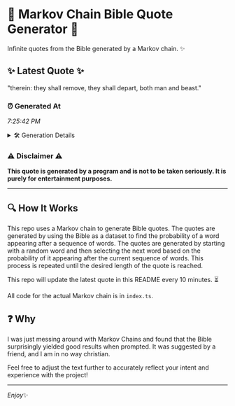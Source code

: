 # 📖 Markov Chain Bible Quote Generator 📖

Infinite quotes from the Bible generated by a Markov chain. ✨

## ✨ Latest Quote ✨
"therein: they shall remove, they shall depart, both man and beast."

### ⏰ Generated At
*7:25:42 PM*

<details>
    <summary>🛠️ Generation Details</summary>
    <p>
        <strong>🌱 Seed:</strong> therein:<br>
        <strong>🔄 Iterations:</strong> 10<br>
        <strong>📜 Context History:</strong><br>[ therein: ]: they<br>[ therein:, they ]: shall<br>[ therein:, they, shall ]: remove,<br>[ therein:, they, shall, remove, ]: they<br>[ therein:, they, shall, remove,, they ]: shall<br>[ therein:, they, shall, remove,, they, shall ]: depart,<br>[ they, shall, remove,, they, shall, depart, ]: both<br>[ shall, remove,, they, shall, depart,, both ]: man<br>[ remove,, they, shall, depart,, both, man ]: and<br>[ they, shall, depart,, both, man, and ]: beast.<br>
    </p>
</details>

### ⚠️ Disclaimer ⚠️
**This quote is generated by a program and is not to be taken seriously. It is purely for entertainment purposes.**

---

## 🔍 How It Works

This repo uses a Markov chain to generate Bible quotes. The quotes are generated by using the Bible as a dataset to find the probability of a word appearing after a sequence of words. The quotes are generated by starting with a random word and then selecting the next word based on the probability of it appearing after the current sequence of words. This process is repeated until the desired length of the quote is reached.

This repo will update the latest quote in this README every 10 minutes. ⏳

All code for the actual Markov chain is in `index.ts`.

## ❓ Why

I was just messing around with Markov Chains and found that the Bible surprisingly yielded good results when prompted. 
It was suggested by a friend, and I am in no way christian.

Feel free to adjust the text further to accurately reflect your intent and experience with the project!

---

*Enjoy*✨
